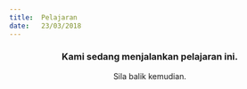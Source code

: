 ```yaml
---
title:  Pelajaran
date:   23/03/2018
---
```


### <center>Kami sedang menjalankan pelajaran ini.</center>
<center>Sila balik kemudian.</center>